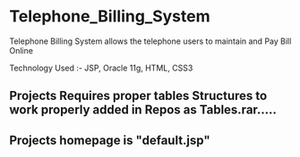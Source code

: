 # Telephone_Billing_System
Telephone Billing System allows the telephone users to maintain and Pay Bill Online

Technology Used :- JSP, Oracle 11g, HTML, CSS3

## Projects Requires proper tables Structures to work properly added in Repos as Tables.rar.....
## Projects homepage is "default.jsp"
